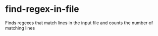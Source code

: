 # find-regex-in-file
Finds regexes that match lines in the input file and counts the number of matching lines
